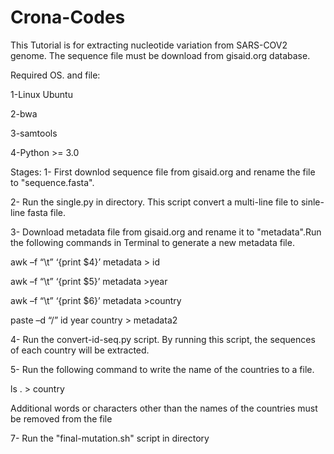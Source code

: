 # Crona-Codes 
This Tutorial is for extracting nucleotide variation from SARS-COV2 genome. The sequence file must be  download from gisaid.org database.

Required OS. and file:

1-Linux Ubuntu

2-bwa

3-samtools

4-Python >= 3.0

Stages:
1- First downlod sequence file from gisaid.org and rename the file to "sequence.fasta".

2- Run the single.py in directory. This script convert a multi-line file to sinle-line fasta file.

3- Download metadata file from gisaid.org and rename it to "metadata".Run the following commands in Terminal to generate a new metadata file.

awk –f “\t” ‘{print $4}’  metadata > id 

awk –f “\t” ‘{print $5}’ metadata >year

awk –f “\t” ‘{print $6}’ metadata >country

paste –d “/” id year country > metadata2

4- Run the convert-id-seq.py script. By running this script, the sequences of each country will be extracted. 

5- Run the following command to write the name of the countries to a file. 

ls . > country

Additional words or characters other than the names of the countries must be removed from the file


7- Run the "final-mutation.sh" script in directory
